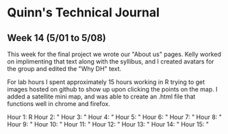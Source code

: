 # Quinn's Technical Journal

## Week 14 (5/01 to 5/08)

This week for the final project we wrote our "About us" pages.  Kelly worked on implimenting that text along with the syllibus,  and I created avatars for the group and edited the "Why DH" text.

For lab hours I spent approximately 15 hours working in R trying to get  images hosted on github to show up upon clicking the points on the map.  I added a satellite mini map,  and was able to create an  .html file that functions well in chrome and firefox.

Hour 1:  R
Hour 2:  "
Hour 3:  "
Hour 4:  "
Hour 5:  "
Hour 6:  "
Hour 7:  "
Hour 8:  "
Hour 9:  "
Hour 10:  "
Hour 11:  "
Hour 12:  "
Hour 13:  "
Hour 14:  "
Hour 15:  "